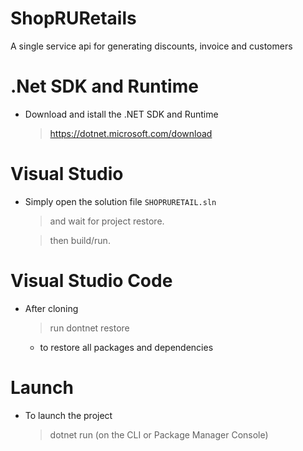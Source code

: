 # ShopRURetails
A single service api for generating discounts, invoice and customers
# .Net SDK and Runtime
- Download and istall the .NET SDK and Runtime
  >https://dotnet.microsoft.com/download


# Visual Studio
- Simply open the solution file <code>SHOPRURETAIL.sln</code> 
  >and wait for project restore. 
  
  >then build/run.

# Visual Studio Code
- After cloning 
  >run dontnet restore
  -  to restore all packages and dependencies
 
 
# Launch
- To launch the project
  > dotnet run (on the CLI or Package Manager Console)


